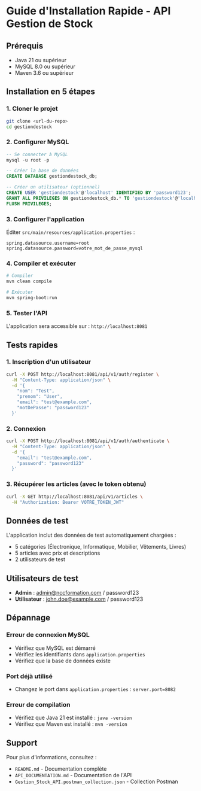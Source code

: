 # Guide d'Installation Rapide - API Gestion de Stock

## Prérequis

- Java 21 ou supérieur
- MySQL 8.0 ou supérieur
- Maven 3.6 ou supérieur

## Installation en 5 étapes

### 1. Cloner le projet
```bash
git clone <url-du-repo>
cd gestiondestock
```

### 2. Configurer MySQL
```sql
-- Se connecter à MySQL
mysql -u root -p

-- Créer la base de données
CREATE DATABASE gestiondestock_db;

-- Créer un utilisateur (optionnel)
CREATE USER 'gestiondestock'@'localhost' IDENTIFIED BY 'password123';
GRANT ALL PRIVILEGES ON gestiondestock_db.* TO 'gestiondestock'@'localhost';
FLUSH PRIVILEGES;
```

### 3. Configurer l'application
Éditer `src/main/resources/application.properties` :
```properties
spring.datasource.username=root
spring.datasource.password=votre_mot_de_passe_mysql
```

### 4. Compiler et exécuter
```bash
# Compiler
mvn clean compile

# Exécuter
mvn spring-boot:run
```

### 5. Tester l'API
L'application sera accessible sur : `http://localhost:8081`

## Tests rapides

### 1. Inscription d'un utilisateur
```bash
curl -X POST http://localhost:8081/api/v1/auth/register \
  -H "Content-Type: application/json" \
  -d '{
    "nom": "Test",
    "prenom": "User",
    "email": "test@example.com",
    "motDePasse": "password123"
  }'
```

### 2. Connexion
```bash
curl -X POST http://localhost:8081/api/v1/auth/authenticate \
  -H "Content-Type: application/json" \
  -d '{
    "email": "test@example.com",
    "password": "password123"
  }'
```

### 3. Récupérer les articles (avec le token obtenu)
```bash
curl -X GET http://localhost:8081/api/v1/articles \
  -H "Authorization: Bearer VOTRE_TOKEN_JWT"
```

## Données de test

L'application inclut des données de test automatiquement chargées :
- 5 catégories (Électronique, Informatique, Mobilier, Vêtements, Livres)
- 5 articles avec prix et descriptions
- 2 utilisateurs de test

## Utilisateurs de test

- **Admin** : admin@nccformation.com / password123
- **Utilisateur** : john.doe@example.com / password123

## Dépannage

### Erreur de connexion MySQL
- Vérifiez que MySQL est démarré
- Vérifiez les identifiants dans `application.properties`
- Vérifiez que la base de données existe

### Port déjà utilisé
- Changez le port dans `application.properties` : `server.port=8082`

### Erreur de compilation
- Vérifiez que Java 21 est installé : `java -version`
- Vérifiez que Maven est installé : `mvn -version`

## Support

Pour plus d'informations, consultez :
- `README.md` - Documentation complète
- `API_DOCUMENTATION.md` - Documentation de l'API
- `Gestion_Stock_API.postman_collection.json` - Collection Postman 